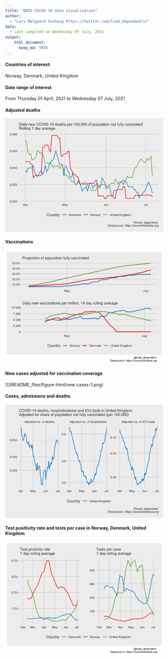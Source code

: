 ```yaml
---
title: "OWID COVID-19 data visualisation"
author: 
  - "Lars Mølgaard Saxhaug https://twitter.com/load_dependent\n"
date: 
  - Last compiled on Wednesday 07 July, 2021
output: 
    html_document:
      keep_md: TRUE
---
```








#### Countries of interest:

Norway, Denmark, United Kingdom

#### Date range of interest

From Thursday 01 April, 2021 to Wednesday 07 July, 2021

#### Adjusted deaths

![](README_files/figure-html/adjusted_deaths-1.png)<!-- -->

#### Vaccinations

![](README_files/figure-html/vaccinations-1.png)<!-- -->

#### New cases adjusted for vaccination coverage

![](README_files/figure-html/new cases-1.png)<!-- -->

#### Cases, admissions and deaths

![](README_files/figure-html/cases_adm_deathc-1.png)<!-- -->



#### Test positivity rate and tests per case in Norway, Denmark, United Kingdom

![](README_files/figure-html/tests-1.png)<!-- -->
